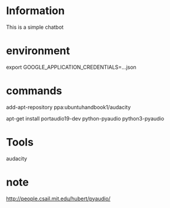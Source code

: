 # Information
This is a simple chatbot

# environment
export GOOGLE_APPLICATION_CREDENTIALS=...json

# commands
add-apt-repository ppa:ubuntuhandbook1/audacity

apt-get install portaudio19-dev python-pyaudio python3-pyaudio



# Tools
audacity

# note

http://people.csail.mit.edu/hubert/pyaudio/